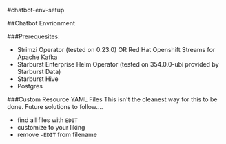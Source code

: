 #chatbot-env-setup 

##Chatbot Envrionment

###Prerequesites:
- Strimzi Operator (tested on 0.23.0) OR Red Hat Openshift Streams for Apache Kafka
- Starburst Enterprise Helm Operator (tested on 354.0.0-ubi provided by Starburst Data) 
- Starburst Hive
- Postgres

###Custom Resource YAML Files
This isn't the cleanest way for this to be done. Future solutions to follow....
- find all files with `EDIT`
- customize to your liking 
- remove `-EDIT` from filename  


